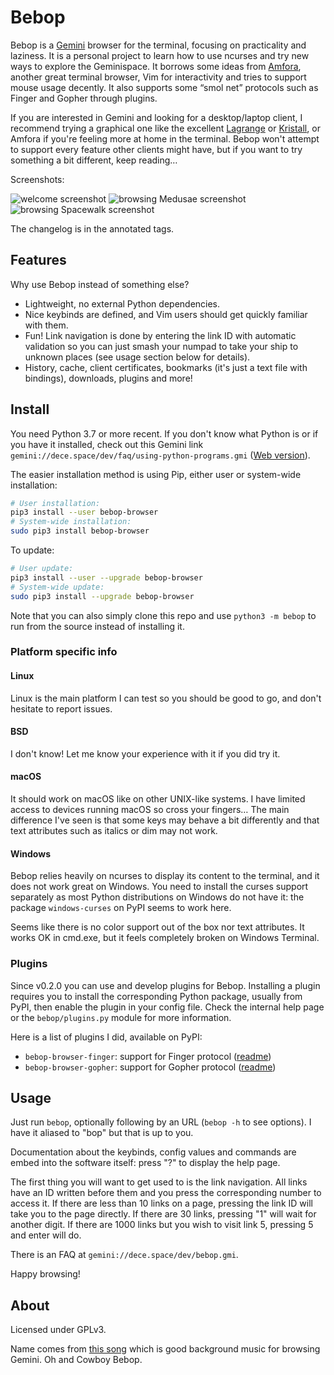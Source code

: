 Bebop
=====

Bebop is a [Gemini][gemini] browser for the terminal, focusing on practicality
and laziness. It is a personal project to learn how to use ncurses and try new
ways to explore the Geminispace. It borrows some ideas from [Amfora][amfora],
another great terminal browser, Vim for interactivity and tries to support mouse
usage decently. It also supports some “smol net” protocols such as Finger and
Gopher through plugins.

[gemini]: https://gemini.circumlunar.space/
[amfora]: https://github.com/makeworld-the-better-one/amfora

If you are interested in Gemini and looking for a desktop/laptop client, I
recommend trying a graphical one like the excellent [Lagrange][lagrange] or
[Kristall][kristall], or Amfora if you're feeling more at home in the terminal.
Bebop won't attempt to support every feature other clients might have, but if
you want to try something a bit different, keep reading…

[lagrange]: https://git.skyjake.fi/skyjake/lagrange
[kristall]: https://kristall.random-projects.net/

Screenshots:

![welcome screenshot](https://files.dece.space/img/bebop/bebop-welcome.png)
![browsing Medusae screenshot](https://files.dece.space/img/bebop/bebop-medusae.png)
![browsing Spacewalk screenshot](https://files.dece.space/img/bebop/bebop-spacewalk.png)

The changelog is in the annotated tags.



Features
--------

Why use Bebop instead of something else?

- Lightweight, no external Python dependencies.
- Nice keybinds are defined, and Vim users should get quickly familiar with
    them.
- Fun! Link navigation is done by entering the link ID with automatic
    validation so you can just smash your numpad to take your ship to unknown
    places (see usage section below for details).
- History, cache, client certificates, bookmarks (it's just a text file with
    bindings), downloads, plugins and more!



Install
-------

You need Python 3.7 or more recent. If you don't know what Python is or if you
have it installed, check out this Gemini link `gemini://dece.space/dev/faq/using-python-programs.gmi` ([Web version][py-faq-http]).

[py-faq-http]: https://portal.mozz.us/gemini/dece.space/dev/faq/using-python-programs.gmi

The easier installation method is using Pip, either user or system-wide
installation:

```bash
# User installation:
pip3 install --user bebop-browser
# System-wide installation:
sudo pip3 install bebop-browser
```

To update:

```bash
# User update:
pip3 install --user --upgrade bebop-browser
# System-wide update:
sudo pip3 install --upgrade bebop-browser
```

Note that you can also simply clone this repo and use `python3 -m bebop` to run
from the source instead of installing it.

### Platform specific info

#### Linux

Linux is the main platform I can test so you should be good to go, and don't
hesitate to report issues.

#### BSD

I don't know! Let me know your experience with it if you did try it.

#### macOS

It should work on macOS like on other UNIX-like systems. I have limited access
to devices running macOS so cross your fingers… The main difference I've seen is
that some keys may behave a bit differently and that text attributes such as
italics or dim may not work.

#### Windows

Bebop relies heavily on ncurses to display its content to the terminal, and it
does not work great on Windows. You need to install the curses support
separately as most Python distributions on Windows do not have it: the package
`windows-curses` on PyPI seems to work here.

Seems like there is no color support out of the box nor text attributes. It
works OK in cmd.exe, but it feels completely broken on Windows Terminal.

### Plugins

Since v0.2.0 you can use and develop plugins for Bebop. Installing a plugin
requires you to install the corresponding Python package, usually from PyPI,
then enable the plugin in your config file. Check the internal help page or the
`bebop/plugins.py` module for more information.

Here is a list of plugins I did, available on PyPI:

- `bebop-browser-finger`: support for Finger protocol ([readme][plugin-finger])
- `bebop-browser-gopher`: support for Gopher protocol ([readme][plugin-gopher])

[plugin-finger]: plugins/finger/README.md
[plugin-gopher]: plugins/gopher/README.md



Usage
-----

Just run `bebop`, optionally following by an URL (`bebop -h` to see options). I
have it aliased to "bop" but that is up to you.

Documentation about the keybinds, config values and commands are embed into the
software itself: press "?" to display the help page.

The first thing you will want to get used to is the link navigation. All links
have an ID written before them and you press the corresponding number to access
it. If there are less than 10 links on a page, pressing the link ID will take
you to the page directly. If there are 30 links, pressing "1" will wait for
another digit. If there are 1000 links but you wish to visit link 5, pressing 5
and enter will do.

There is an FAQ at `gemini://dece.space/dev/bebop.gmi`.

Happy browsing!



About
-----

Licensed under GPLv3.

Name comes from [this song][bop] which is good background music for browsing
Gemini. Oh and Cowboy Bebop.

[bop]: https://www.youtube.com/watch?v=tWyUYAmmtNg
